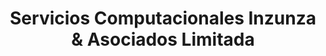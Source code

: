 ---
title: "Servicios Computacionales Inzunza & Asociados Limitada"
url: /quilpue/servicios-computacionales-inzunza-und-asociados-limitada/
shop: Kopieren
---